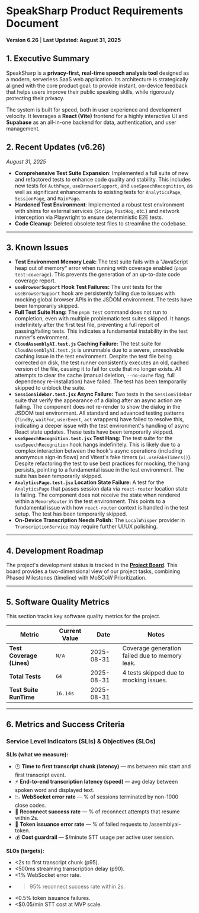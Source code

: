 # SpeakSharp Product Requirements Document

**Version 6.26** | **Last Updated: August 31, 2025**

## 1. Executive Summary

SpeakSharp is a **privacy-first, real-time speech analysis tool** designed as a modern, serverless SaaS web application. Its architecture is strategically aligned with the core product goal: to provide instant, on-device feedback that helps users improve their public speaking skills, while rigorously protecting their privacy.

The system is built for speed, both in user experience and development velocity. It leverages a **React (Vite)** frontend for a highly interactive UI and **Supabase** as an all-in-one backend for data, authentication, and user management.


## 2. Recent Updates (v6.26)
*August 31, 2025*
- **Comprehensive Test Suite Expansion**: Implemented a full suite of new and refactored tests to enhance code quality and stability. This includes new tests for `AuthPage`, `useBrowserSupport`, and `useSpeechRecognition`, as well as significant enhancements to existing tests for `AnalyticsPage`, `SessionPage`, and `MainPage`.
- **Hardened Test Environment**: Implemented a robust test environment with shims for external services (`Stripe`, `PostHog`, etc.) and network interception via Playwright to ensure deterministic E2E tests.
- **Code Cleanup**: Deleted obsolete test files to streamline the codebase.

---

## 3. Known Issues
- **Test Environment Memory Leak:** The test suite fails with a "JavaScript heap out of memory" error when running with coverage enabled (`pnpm test:coverage`). This prevents the generation of an up-to-date code coverage report.
- **`useBrowserSupport` Hook Test Failures:** The unit tests for the `useBrowserSupport` hook are persistently failing due to issues with mocking global browser APIs in the JSDOM environment. The tests have been temporarily skipped.
- **Full Test Suite Hang:** The `pnpm test` command does not run to completion, even with multiple problematic test suites skipped. It hangs indefinitely after the first test file, preventing a full report of passing/failing tests. This indicates a fundamental instability in the test runner's environment.
- **`CloudAssemblyAI.test.js` Caching Failure:** The test suite for `CloudAssemblyAI.test.js` is unrunnable due to a severe, unresolvable caching issue in the test environment. Despite the test file being corrected on disk, the test runner consistently executes an old, cached version of the file, causing it to fail for code that no longer exists. All attempts to clear the cache (manual deletion, `--no-cache` flag, full dependency re-installation) have failed. The test has been temporarily skipped to unblock the suite.
- **`SessionSidebar.test.jsx` Async Failure:** Two tests in the `SessionSidebar` suite that verify the appearance of a dialog after an async action are failing. The component does not re-render to show the dialog in the JSDOM test environment. All standard and advanced testing patterns (`findBy`, `waitFor`, `userEvent`, `act` wrappers) have failed to resolve this, indicating a deeper issue with the test environment's handling of async React state updates. These tests have been temporarily skipped.
- **`useSpeechRecognition.test.jsx` Test Hang:** The test suite for the `useSpeechRecognition` hook hangs indefinitely. This is likely due to a complex interaction between the hook's async operations (including anonymous sign-in flows) and Vitest's fake timers (`vi.useFakeTimers()`). Despite refactoring the test to use best practices for mocking, the hang persists, pointing to a fundamental issue in the test environment. The suite has been temporarily skipped.
- **`AnalyticsPage.test.jsx` Location State Failure:** A test for the `AnalyticsPage` that passes session data via `react-router` location state is failing. The component does not receive the state when rendered within a `MemoryRouter` in the test environment. This points to a fundamental issue with how `react-router` context is handled in the test setup. The test has been temporarily skipped.
- **On-Device Transcription Needs Polish:** The `LocalWhisper` provider in `TranscriptionService` may require further UI/UX polishing.

---

## 4. Development Roadmap
The project's development status is tracked in the [**Project Board**](./PROJECT_BOARD.md). This board provides a two-dimensional view of our project tasks, combining Phased Milestones (timeline) with MoSCoW Prioritization.

---

## 5. Software Quality Metrics

This section tracks key software quality metrics for the project.

| Metric                        | Current Value | Date       | Notes                                           |
| ----------------------------- | ------------- | ---------- | ----------------------------------------------- |
| **Test Coverage (Lines)**     | `N/A`         | 2025-08-31 | Coverage generation failed due to memory leak.  |
| **Total Tests**               | `64`          | 2025-08-31 | 4 tests skipped due to mocking issues.          |
| **Test Suite RunTime**        | `16.14s`      | 2025-08-31 |                                                 |
---

## 6. Metrics and Success Criteria

### Service Level Indicators (SLIs) & Objectives (SLOs)

**SLIs (what we measure):**

- 🕑 **Time to first transcript chunk (latency)** — ms between mic start and first transcript event.
- ⚡ **End-to-end transcription latency (speed)** — avg delay between spoken word and displayed text.
- 📉 **WebSocket error rate** — % of sessions terminated by non-1000 close codes.
- 🔄 **Reconnect success rate** — % of reconnect attempts that resume within 2s.
- 🔐 **Token issuance error rate** — % of failed requests to /assemblyai-token.
- 💰 **Cost guardrail** — $/minute STT usage per active user session.

**SLOs (targets):**

- <2s to first transcript chunk (p95).
- <500ms streaming transcription delay (p90).
- <1% WebSocket error rate.
- >95% reconnect success rate within 2s.
- <0.5% token issuance failures.
- <$0.05/min STT cost at MVP scale.
